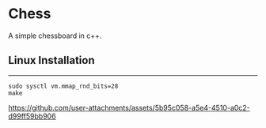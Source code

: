 # Chess
A simple chessboard in c++.

## Linux Installation
---
```
sudo sysctl vm.mmap_rnd_bits=28
make	
```

https://github.com/user-attachments/assets/5b95c058-a5e4-4510-a0c2-d99ff59bb906

